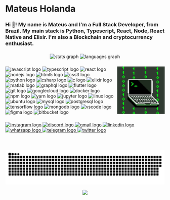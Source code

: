 <h1 align="left">Mateus Holanda</h1>
<h3 align="left">Hi 👋! My name is Mateus and I'm a Full Stack Developer, from Brazil. My main stack is Python, Typescript, React, Node, React Native and Elixir. I'm also a Blockchain and cryptocurrency enthusiast.</h3>

###

<div align="center">
  <img src="https://github-readme-stats.vercel.app/api?hide_title=false&hide_rank=false&show_icons=true&include_all_commits=true&count_private=true&disable_animations=false&theme=merko&locale=en&hide_border=false&username=mateus-holanda" height="150" alt="stats graph"  />
  <img src="https://github-readme-stats.vercel.app/api/top-langs?locale=en&hide_title=false&layout=compact&card_width=320&langs_count=5&theme=merko&hide_border=false&username=mateus-holanda" height="150" alt="languages graph"  />
</div>

###

<img align="right" height="150" src="./hackerman.gif"  />

###

<div align="left">
  <img src="https://cdn.jsdelivr.net/gh/devicons/devicon/icons/javascript/javascript-original.svg" height="30" width="42" alt="javascript logo"  />
  <img src="https://cdn.jsdelivr.net/gh/devicons/devicon/icons/typescript/typescript-plain.svg" height="30" width="42" alt="typescript logo"  />
  <img src="https://cdn.jsdelivr.net/gh/devicons/devicon/icons/react/react-original.svg" height="30" width="42" alt="react logo"  />
  <img src="https://cdn.jsdelivr.net/gh/devicons/devicon/icons/nodejs/nodejs-original.svg" height="30" width="42" alt="nodejs logo"  />
  <img src="https://cdn.jsdelivr.net/gh/devicons/devicon/icons/html5/html5-original.svg" height="30" width="42" alt="html5 logo"  />
  <img src="https://cdn.jsdelivr.net/gh/devicons/devicon/icons/css3/css3-original.svg" height="30" width="42" alt="css3 logo"  />
  <img src="https://cdn.jsdelivr.net/gh/devicons/devicon/icons/python/python-original.svg" height="30" width="42" alt="python logo"  />
  <img src="https://cdn.jsdelivr.net/gh/devicons/devicon/icons/csharp/csharp-original.svg" height="30" width="42" alt="csharp logo"  />
  <img src="https://cdn.jsdelivr.net/gh/devicons/devicon/icons/c/c-original.svg" height="30" width="42" alt="c logo"  />
  <img src="https://cdn.jsdelivr.net/gh/devicons/devicon/icons/elixir/elixir-original.svg" height="30" width="42" alt="elixir logo"  />
  <img src="https://cdn.jsdelivr.net/gh/devicons/devicon/icons/matlab/matlab-original.svg" height="30" width="42" alt="matlab logo"  />
  <img src="https://cdn.jsdelivr.net/gh/devicons/devicon/icons/graphql/graphql-plain.svg" height="30" width="42" alt="graphql logo"  />
  <img src="https://cdn.jsdelivr.net/gh/devicons/devicon/icons/flutter/flutter-original.svg" height="30" width="42" alt="flutter logo"  />
  <img src="https://cdn.jsdelivr.net/gh/devicons/devicon/icons/git/git-original.svg" height="30" width="42" alt="git logo"  />
  <img src="https://cdn.jsdelivr.net/gh/devicons/devicon/icons/googlecloud/googlecloud-original.svg" height="30" width="42" alt="googlecloud logo"  />
  <img src="https://cdn.jsdelivr.net/gh/devicons/devicon/icons/docker/docker-original.svg" height="30" width="42" alt="docker logo"  />
  <img src="https://cdn.jsdelivr.net/gh/devicons/devicon/icons/npm/npm-original-wordmark.svg" height="30" width="42" alt="npm logo"  />
  <img src="https://cdn.jsdelivr.net/gh/devicons/devicon/icons/yarn/yarn-original.svg" height="30" width="42" alt="yarn logo"  />
  <img src="https://cdn.jsdelivr.net/gh/devicons/devicon/icons/jupyter/jupyter-original.svg" height="30" width="42" alt="jupyter logo"  />
  <img src="https://cdn.jsdelivr.net/gh/devicons/devicon/icons/linux/linux-original.svg" height="30" width="42" alt="linux logo"  />
  <img src="https://cdn.jsdelivr.net/gh/devicons/devicon/icons/ubuntu/ubuntu-plain.svg" height="30" width="42" alt="ubuntu logo"  />
  <img src="https://cdn.jsdelivr.net/gh/devicons/devicon/icons/mysql/mysql-original.svg" height="30" width="42" alt="mysql logo"  />
  <img src="https://cdn.jsdelivr.net/gh/devicons/devicon/icons/postgresql/postgresql-original.svg" height="30" width="42" alt="postgresql logo"  />
  <img src="https://cdn.jsdelivr.net/gh/devicons/devicon/icons/tensorflow/tensorflow-original.svg" height="30" width="42" alt="tensorflow logo"  />
  <img src="https://cdn.jsdelivr.net/gh/devicons/devicon/icons/mongodb/mongodb-original.svg" height="30" width="42" alt="mongodb logo"  />
  <img src="https://cdn.jsdelivr.net/gh/devicons/devicon/icons/vscode/vscode-original.svg" height="30" width="42" alt="vscode logo"  />
  <img src="https://cdn.jsdelivr.net/gh/devicons/devicon/icons/figma/figma-original.svg" height="30" width="42" alt="figma logo"  />
  <img src="https://cdn.jsdelivr.net/gh/devicons/devicon/icons/bitbucket/bitbucket-original.svg" height="30" width="42" alt="bitbucket logo"  />
</div>

###

<div align="left">
  <a href="https://www.instagram.com/mateush0landa/" target="_blank">
    <img src="https://img.shields.io/static/v1?message=Instagram&logo=instagram&label=&color=E4405F&logoColor=white&labelColor=&style=for-the-badge" height="35" alt="instagram logo"  />
  </a>
  <a href="https://discord.com/users/391435976326643714" target="_blank">
    <img src="https://img.shields.io/static/v1?message=Discord&logo=discord&label=&color=7289DA&logoColor=white&labelColor=&style=for-the-badge" height="35" alt="discord logo"  />
  </a>
  <a href="mateus23ita@gmail.com" target="_blank">
    <img src="https://img.shields.io/static/v1?message=Gmail&logo=gmail&label=&color=D14836&logoColor=white&labelColor=&style=for-the-badge" height="35" alt="gmail logo"  />
  </a>
  <a href="https://www.linkedin.com/in/mateusholanda/" target="_blank">
    <img src="https://img.shields.io/static/v1?message=LinkedIn&logo=linkedin&label=&color=0077B5&logoColor=white&labelColor=&style=for-the-badge" height="35" alt="linkedin logo"  />
  </a>
  <a href="https://wa.me/16892016586" target="_blank">
    <img src="https://img.shields.io/static/v1?message=Whatsapp&logo=whatsapp&label=&color=25D366&logoColor=white&labelColor=&style=for-the-badge" height="35" alt="whatsapp logo"  />
  </a>
  <a href="https://t.me/LibertyMatt" target="_blank">
    <img src="https://img.shields.io/static/v1?message=Telegram&logo=telegram&label=&color=2CA5E0&logoColor=white&labelColor=&style=for-the-badge" height="35" alt="telegram logo"  />
  </a>
  <a href="https://twitter.com/mateus_h0landa" target="_blank">
    <img src="https://img.shields.io/static/v1?message=Twitter&logo=twitter&label=&color=1DA1F2&logoColor=white&labelColor=&style=for-the-badge" height="35" alt="twitter logo"  />
  </a>
</div>

###

<br clear="both">

![snake gif](https://github.com/mateus-holanda/mateus-holanda/blob/output/snake.svg)

<div align="center">
  <img src="https://profile-counter.glitch.me/mateus-holanda/count.svg?"  />
</div>

###
